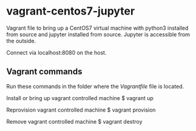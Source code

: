 # vagrant-centos7-jupyter
Vagrant file to bring up a CentOS7 virtual machine with python3 installed from source and jupyter installed from source.
Jupyter is accessible from the outside. 

Connect via localhost:8080 on the host.

## Vagrant commands

Run these commands in the folder where the *Vagrantfile* file is located.

Install or bring up vagrant controlled machine
$ vagrant up

Reprovision vagrant controlled machine
$ vagrant provision

Remove vagrant controlled machine
$ vagrant destroy